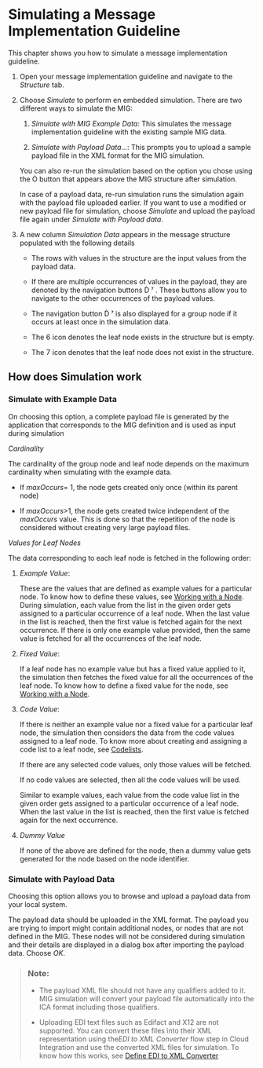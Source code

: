 <!-- loio42b45c56d36245c991598718f488da11 -->

<link rel="stylesheet" type="text/css" href="../css/sap-icons.css"/>

# Simulating a Message Implementation Guideline

This chapter shows you how to simulate a message implementation guideline.

1.  Open your message implementation guideline and navigate to the *Structure* tab.

2.  Choose *Simulate* to perform en embedded simulation. There are two different ways to simulate the MIG:

    1.  *Simulate with MIG Example Data*: This simulates the message implementation guideline with the existing sample MIG data.

    2.  *Simulate with Payload Data...*: This prompts you to upload a sample payload file in the XML format for the MIG simulation.

    You can also re-run the simulation based on the option you chose using the <span class="SAP-icons-V5"></span> button that appears above the MIG structure after simulation.

    In case of a payload data, re-run simulation runs the simulation again with the payload file uploaded earlier. If you want to use a modified or new payload file for simulation, choose *Simulate* and upload the payload file again under *Simulate with Payload data*.

3.  A new column *Simulation Data* appears in the message structure populated with the following details
    -   The rows with values in the structure are the input values from the payload data.
    -   If there are multiple occurrences of values in the payload, they are denoted by the navigation buttons <span class="SAP-icons-V5"></span> <span class="SAP-icons-V5"></span> . These buttons allow you to navigate to the other occurrences of the payload values.
    -   The navigation button <span class="SAP-icons-V5"></span> <span class="SAP-icons-V5"></span> is also displayed for a group node if it occurs at least once in the simulation data.
    -   The <span class="BusinessSuiteInAppSymbols-V2"></span> icon denotes the leaf node exists in the structure but is empty.

    -   The <span class="BusinessSuiteInAppSymbols-V2"></span> icon denotes that the leaf node does not exist in the structure.




<a name="loio42b45c56d36245c991598718f488da11__section_ikh_cbb_gqb"/>

## How does Simulation work



### Simulate with Example Data

On choosing this option, a complete payload file is generated by the application that corresponds to the MIG definition and is used as input during simulation

*Cardinality*

The cardinality of the group node and leaf node depends on the maximum cardinality when simulating with the example data.

-   If *maxOccurs*= 1, the node gets created only once \(within its parent node\)

-   If *maxOccurs*\>1, the node gets created twice independent of the *maxOccurs* value. This is done so that the repetition of the node is considered without creating very large payload files.

*Values for Leaf Nodes*

The data corresponding to each leaf node is fetched in the following order:

1.  *Example Value*:

    These are the values that are defined as example values for a particular node. To know how to define these values, see [Working with a Node](working-with-a-node-518b54f.md). During simulation, each value from the list in the given order gets assigned to a particular occurrence of a leaf node. When the last value in the list is reached, then the first value is fetched again for the next occurrence. If there is only one example value provided, then the same value is fetched for all the occurrences of the leaf node.

2.  *Fixed Value*:

    If a leaf node has no example value but has a fixed value applied to it, the simulation then fetches the fixed value for all the occurrences of the leaf node. To know how to define a fixed value for the node, see [Working with a Node](working-with-a-node-518b54f.md).

3.  *Code Value*:

    If there is neither an example value nor a fixed value for a particular leaf node, the simulation then considers the data from the code values assigned to a leaf node. To know more about creating and assigning a code list to a leaf node, see [Codelists](codelists-a7a84b0.md).

    If there are any selected code values, only those values will be fetched.

    If no code values are selected, then all the code values will be used.

    Similar to example values, each value from the code value list in the given order gets assigned to a particular occurrence of a leaf node. When the last value in the list is reached, then the first value is fetched again for the next occurrence.

4.  *Dummy Value*

    If none of the above are defined for the node, then a dummy value gets generated for the node based on the node identifier.




### Simulate with Payload Data

Choosing this option allows you to browse and upload a payload data from your local system.

The payload data should be uploaded in the XML format. The payload you are trying to import might contain additional nodes, or nodes that are not defined in the MIG. These nodes will not be considered during simulation and their details are displayed in a dialog box after importing the payload data. Choose *OK*.

> ### Note:  
> -   The payload XML file should not have any qualifiers added to it. MIG simulation will convert your payload file automatically into the ICA format including those qualifiers.
> 
> -   Uploading EDI text files such as Edifact and X12 are not supported. You can convert these files into their XML representation using the*EDI to XML Converter* flow step in Cloud Integration and use the converted XML files for simulation. To know how this works, see [Define EDI to XML Converter](define-edi-to-xml-converter-6a3d12b.md)



